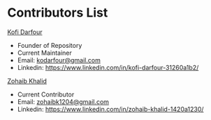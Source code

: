 # Contributors List
[Kofi Darfour](https://github.com/kodarfour) 
 - Founder of Repository
 - Current Maintainer
 - Email: <kodarfour@gmail.com>
 - Linkedin: https://www.linkedin.com/in/kofi-darfour-31260a1b2/

[Zohaib Khalid](https://github.com/zohaibk04) 
 - Current Contributor
 - Email: <zohaibk1204@gmail.com>
 - Linkedin: https://www.linkedin.com/in/zohaib-khalid-1420a1230/